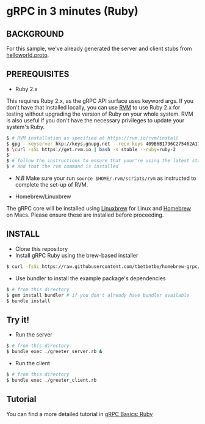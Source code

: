 gRPC in 3 minutes (Ruby)
========================

BACKGROUND
-------------
For this sample, we've already generated the server and client stubs from [helloworld.proto](https://github.com/grpc/grpc-common/blob/master/protos/helloworld.proto). 

PREREQUISITES
-------------

- Ruby 2.x

This requires Ruby 2.x, as the gRPC API surface uses keyword args.
If you don't have that installed locally, you can use [RVM](https://www.rvm.io/) to use Ruby 2.x for testing without upgrading the version of Ruby on your whole system.
RVM is also useful if you don't have the necessary privileges to update your system's Ruby.
```sh
$ # RVM installation as specified at https://rvm.io/rvm/install
$ gpg --keyserver hkp://keys.gnupg.net --recv-keys 409B6B1796C275462A1703113804BB82D39DC0E3
$ \curl -sSL https://get.rvm.io | bash -s stable --ruby=ruby-2
$
$ # follow the instructions to ensure that your're using the latest stable version of Ruby
$ # and that the rvm command is installed
```
- *N.B* Make sure your run `source $HOME/.rvm/scripts/rvm` as instructed to complete the set-up of RVM.

- Homebrew/Linuxbrew

The gRPC core will be installed using [Linuxbrew][Linuxbrew] for Linux and [Homebrew][Homebrew] on Macs.
Please ensure these are installed before proceeding.

INSTALL
-------

- Clone this repository
- Install gRPC Ruby using the brew-based installer
```sh
$ curl -fsSL https://raw.githubusercontent.com/tbetbetbe/homebrew-grpc/master/scripts/install | bash -s ruby
```

- Use bundler to install the example package's dependencies
```sh
$ # from this directory
$ gem install bundler # if you don't already have bundler available
$ bundle install
```

Try it! 
-------

- Run the server
```sh
$ # from this directory
$ bundle exec ./greeter_server.rb &
```

- Run the client
```sh
$ # from this directory
$ bundle exec ./greeter_client.rb
```

Tutorial
--------

You can find a more detailed tutorial in [gRPC Basics: Ruby](https://github.com/grpc/grpc-common/blob/master/ruby/route_guide/README.md)

[Homebrew]: https://github.com/Homebrew/homebrew
[Linuxbrew]: https://github.com/Homebrew/linuxbrew

